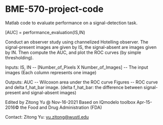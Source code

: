 # BME-570-project-code
Matlab code to evaluate performance on a signal-detection task.

[AUC] = performance_evaluation(IS,IN)

Conduct an observer study using channelized Hotelling observer.
The signal-present images are given by IS, the signal-absent are images given by
IN. Then compute the AUC, and plot the ROC curves (by simple 
thresholding).

Inputs: 
      IS, IN -- [Number_of_Pixels X Number_of_Images] -- The input images 
                (Each column represents one image)

Outputs:
      AUC -- Wilcoxon area under the ROC curve
      Figures -- ROC curve and delta f_hat_bar image.
      (delta f_hat_bar: the difference between signal-present and signal-absent images)

Edited by Zitong Yu @ Nov-16-2021
Based on IQmodelo toolbox Apr-15-2016© the Food and Drug Administration (FDA)


Contact: Zitong Yu: yu.zitong@wustl.edu
